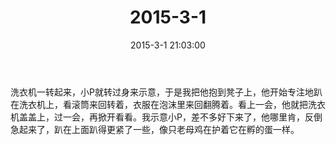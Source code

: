 ﻿---
title: "2015-3-1"
date: 2015-3-1 21:03:00
tags: 文字
categories: 爸爸
---
洗衣机一转起来，小P就转过身来示意，于是我把他抱到凳子上，他开始专注地趴在洗衣机上，看滚筒来回转着，衣服在泡沫里来回翻腾着。看上一会，他就把洗衣机盖盖上，过一会，再掀开看看。我示意小P，差不多好下来了，他哪里肯，反倒急起来了，趴在上面趴得更紧了一些，像只老母鸡在护着它在孵的蛋一样。
